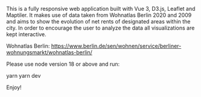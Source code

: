 This is a fully responsive web application built with Vue 3, D3.js, Leaflet and Maptiler. It makes use of data taken from Wohnatlas Berlin 2020 and 2009 and aims to show the evolution of net rents of designated areas within the city. In order to encourage the user to analyze the data all visualizations are kept interactive.

Wohnatlas Berlin:
https://www.berlin.de/sen/wohnen/service/berliner-wohnungsmarkt/wohnatlas-berlin/

Please use node version 18 or above and run:

yarn
yarn dev

Enjoy!
